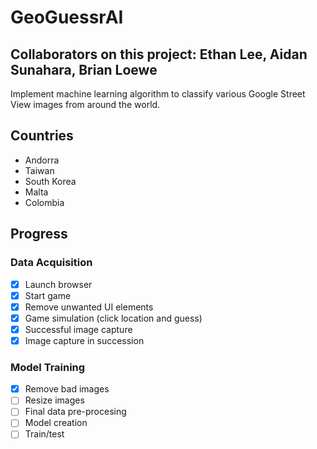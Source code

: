 # GeoGuessrAI
## Collaborators on this project: Ethan Lee, Aidan Sunahara, Brian Loewe

Implement machine learning algorithm to classify various Google Street View images from around the world.

## Countries
- Andorra
- Taiwan
- South Korea
- Malta
- Colombia

## Progress
### Data Acquisition

- [x] Launch browser
- [x] Start game
- [x] Remove unwanted UI elements
- [x] Game simulation (click location and guess)
- [x] Successful image capture
- [x] Image capture in succession

### Model Training
- [x] Remove bad images
- [ ] Resize images
- [ ] Final data pre-procesing
- [ ] Model creation
- [ ] Train/test
